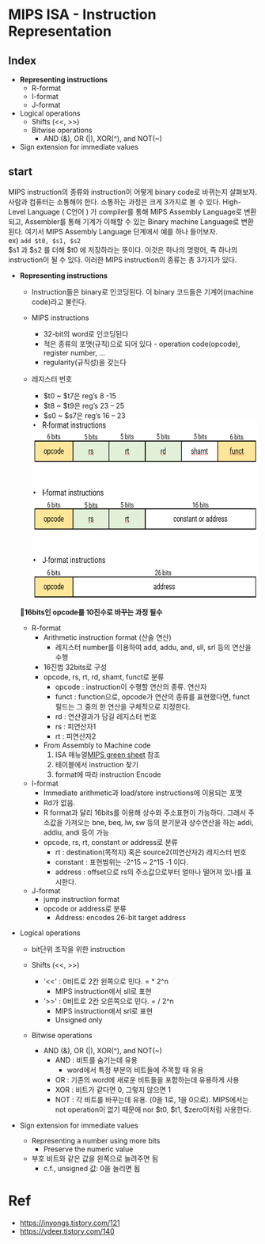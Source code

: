 # MIPS ISA - Instruction Representation

## Index

- **Representing instructions**
    - R-format
    - I-format
    - J-format
- Logical operations
    - Shifts (<<, >>)
    - Bitwise operations
        - AND (&), OR (|), XOR(^), and NOT(~)
- Sign extension for immediate values

## start

MIPS instruction의 종류와 instruction이 어떻게 binary code로 바뀌는지 살펴보자. 사람과 컴퓨터는 소통해야 한다. 소통하는 과정은 크게 3가지로 볼 수 있다. High-Level Language ( C언어 ) 가 compiler를 통해 MIPS Assembly Language로 변환되고, Assembler를 통해 기계가 이해할 수 있는 Binary machine Language로 변환된다.
여기서 MIPS Assembly Language 단계에서 예를 하나 들어보자.     
ex)
    ```
    add $t0, $s1, $s2
    ```    
$s1 과 $s2 를 더해 $t0 에 저장하라는 뜻이다. 이것은 하나의 명령어, 즉 하나의 instruction이 될 수 있다. 이러한 MIPS instruction의 종류는 총 3가지가 있다.

- **Representing instructions**
    - Instruction들은 binary로 인코딩된다. 이 binary 코드들은 기계어(machine code)라고 불린다.

    - MIPS instructions
        - 32-bit의 word로 인코딩된다
        - 적은 종류의 포맷(규칙)으로 되어 있다 - operation code(opcode), register number, ...
        - regularity(규칙성)을 갖는다
    - 레지스터 번호
        - $t0 ~ $t7은 reg’s 8 -15
        - $t8 ~ $t9은 reg’s 23 – 25
        - $s0 ~ $s7은 reg’s 16 – 23

        <img src="../img/mipsInstructionFormat.png" alt="cpuTime" width="600" height="360">

    📌**16bits인 opcode를 10진수로 바꾸는 과정 필수**
    - R-format
        - Arithmetic instruction format (산술 연산)
            - 레지스터 number를 이용하여 add, addu, and, sll, srl 등의 연산을 수행
        - 16진법 32bits로 구성
        - opcode, rs, rt, rd, shamt, funct로 분류
            - opcode : instruction이 수행할 연산의 종류. 연산자
            - funct :  function으로, opcode가 연산의 종류를 표현했다면, funct 필드는 그 중의 한 연산을 구체적으로 지정한다.
            - rd : 연산결과가 담길 레지스터 번호
            - rs : 피연산자1
            - rt : 피연산자2
        - From Assembly to Machine code
            1. ISA 매뉴얼[MIPS green sheet](https://inst.eecs.berkeley.edu/~cs61c/resources/MIPS_Green_Sheet.pdf) 참조
            2. 테이블에서 instruction 찾기
            3. format에 따라 instruction Encode
    - I-format
        - Immediate arithmetic과 load/store instructions에 이용되는 포맷
        - Rd가 없음.
        -  R format과 달리 16bits를 이용해 상수와 주소표현이 가능하다. 그래서 주소값을 가져오는 bne, beq, lw, sw 등의 분기문과 상수연산을 하는 addi, addiu, andi 등이 가능
        - opcode, rs, rt, constant or address로 분류
            - rt : destination(목적지) 혹은 source2(피연산자2) 레지스터 번호
            - constant : 표현범위는 -2^15 ~ 2^15 -1 이다.
            - address : offset으로 rs의 주소값으로부터 얼마나 떨어져 있나를 표시한다.
    - J-format
        - jump instruction format
        - opcode or address로 분류
            - Address: encodes 26-bit target address
- Logical operations
    - bit단위 조작을 위한 instruction
    - Shifts (<<, >>)
        - '<<' : 0비트로 2칸 왼쪽으로 민다. = * 2^n
            - MIPS instruction에서 sll로 표현
        - '>>' : 0비트로 2칸 오른쪽으로 민다. = / 2^n
            - MIPS instruction에서 srl로 표현
            - Unsigned only

    - Bitwise operations
        - AND (&), OR (|), XOR(^), and NOT(~)
            - AND : 비트를 숨기는데 유용
                - word에서 특정 부분의 비트들에 주목할 때 유용
            - OR : 기존의 word에 새로운 비트들을 포함하는데 유용하게 사용
            - XOR : 비트가 같다면 0, 그렇지 않으면 1
            - NOT : 각 비트를 바꾸는데 유용. (0을 1로, 1을 0으로). MIPS에서는 not operation이 없기 때문에 nor $t0, $t1, $zero이처럼 사용한다.
- Sign extension for immediate values
    - Representing a number using more bits
        - Preserve the numeric value
    - 부호 비트와 같은 값을 왼쪽으로 늘려주면 됨
        - c.f., unsigned 값: 0을 늘리면 됨


# Ref

- https://inyongs.tistory.com/121
- https://ydeer.tistory.com/140